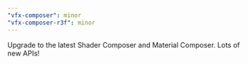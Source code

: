 ```yaml
---
"vfx-composer": minor
"vfx-composer-r3f": minor
---
```


Upgrade to the latest Shader Composer and Material Composer. Lots of new APIs!
